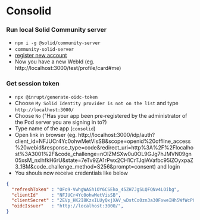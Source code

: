 # Consolid

### Run local Solid Community server
* `npm i -g @solid/community-server`
* `community-solid-server`
* [register new account](http://localhost:3000/idp/register/)
* Now you have a new WebId (eg. http://localhost:3000/test/profile/card#me)

### Get session token
* `npx @inrupt/generate-oidc-token`
* Choose `My Solid Identity provider is not on the list` and type `http://localhost:3000/`
* Choose `No` ("Has your app been pre-registered by the administrator of the Pod server you are signing in to?)
* Type name of the app (`consolid`)
* Open link in browser (eg. http://localhost:3000/idp/auth?client_id=NFJUCr4Yc0ohwMetVisSB&scope=openid%20offline_access%20webid&response_type=code&redirect_uri=http%3A%2F%2Flocalhost%3A3001%2F&code_challenge=nOIZMSXw0u0OL9GJg7hJMVN09gn05xsM_nxlhfkH6rU&state=7eTv9ZA1rPwx2CH1CrTJqIAVafbc95lZOyxpaZ3_1BM&code_challenge_method=S256&prompt=consent) and login
* You shouls now receive credentials like below

```json
{
  "refreshToken" : "OFo9-VwhgWASh1OY6CSEko_45ZH7JgSLQFQNv4LOibg",
  "clientId"     : "NFJUCr4Yc0ohwMetVisSB",
  "clientSecret" : "2EVp_HK2I8KzxILUyQxjXAV_wDstCo0zn3a30FxweIHh5WfWcPOxiw8gMhHzjgYoLLqLttOvU_4hYg6ho7k0fw",
  "oidcIssuer"   : "http://localhost:3000/",
}
```
